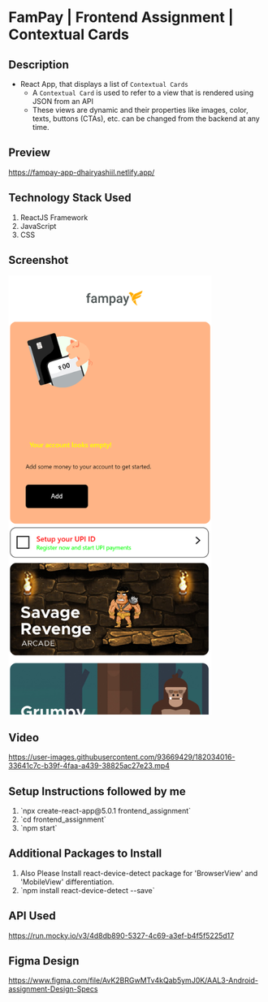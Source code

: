 # FamPay | Frontend Assignment | Contextual Cards

## Description

- React App, that displays a list of `Contextual Cards`
    - A `Contextual Card` is used to refer to a view that is rendered using JSON from an API
    - These views are dynamic and their properties like images, color, texts, buttons (CTAs), etc. can be changed from the backend at any time.

## Preview
https://fampay-app-dhairyashiil.netlify.app/

## Technology Stack Used
<ol>
  <li>ReactJS Framework</li>
  <li>JavaScript</li>
  <li>CSS</li>
</ol>

## Screenshot
<img src="https://github.com/dhairyashiil/FamPay-Frontend-Assignment-ReactJS/blob/main/screenshots/fampay-app-dhairyashiil.png?raw=true" alt="screenshot" width="400"/>

## Video
https://user-images.githubusercontent.com/93669429/182034016-33641c7c-b39f-4faa-a439-38825ac27e23.mp4

## Setup Instructions followed by me
<ol>
  <li>`npx create-react-app@5.0.1 frontend_assignment`</li>
  <li>`cd frontend_assignment`</li>
  <li>`npm start`</li>
</ol>
    
## Additional Packages to Install 
<ol>
  <li>Also Please Install react-device-detect package for 'BrowserView' and 'MobileView' differentiation.</li>
  <li>`npm install react-device-detect --save`</li>
</ol>
    
## API Used
https://run.mocky.io/v3/4d8db890-5327-4c69-a3ef-b4f5f5225d17
    
## Figma Design
https://www.figma.com/file/AvK2BRGwMTv4kQab5ymJ0K/AAL3-Android-assignment-Design-Specs
    


